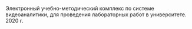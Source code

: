 Электронный учебно-методический комплекс по системе видеоаналитики, для проведения лабораторных работ в университете. 2020 г. 
